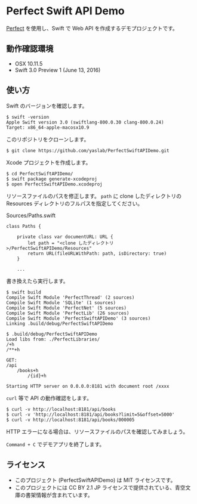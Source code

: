# Perfect Swift API Demo

[Perfect](https://github.com/PerfectlySoft/Perfect) を使用し、Swift で Web API を作成するデモプロジェクトです。

## 動作確認環境

- OSX 10.11.5
- Swift 3.0 Preview 1 (June 13, 2016)

## 使い方

Swift のバージョンを確認します。

```
$ swift -version
Apple Swift version 3.0 (swiftlang-800.0.30 clang-800.0.24)
Target: x86_64-apple-macosx10.9
```

このリポジトリをクローンします。

```
$ git clone https://github.com/yaslab/PerfectSwiftAPIDemo.git
```

Xcode プロジェクトを作成します。

```
$ cd PerfectSwiftAPIDemo/
$ swift package generate-xcodeproj
$ open PerfectSwiftAPIDemo.xcodeproj
```

リソースファイルのパスを修正します。
`path` に clone したディレクトリの Resources ディレクトリのフルパスを指定してください。

Sources/Paths.swift

```
class Paths {

    private class var documentURL: URL {
        let path = "<clone したディレクトリ>/PerfectSwiftAPIDemo/Resources"
        return URL(fileURLWithPath: path, isDirectory: true)
    }

    ...
```

書き換えたら実行します。

```
$ swift build
Compile Swift Module 'PerfectThread' (2 sources)
Compile Swift Module 'SQLite' (1 sources)
Compile Swift Module 'PerfectNet' (5 sources)
Compile Swift Module 'PerfectLib' (26 sources)
Compile Swift Module 'PerfectSwiftAPIDemo' (3 sources)
Linking .build/debug/PerfectSwiftAPIDemo

$ .build/debug/PerfectSwiftAPIDemo
Load libs from: ./PerfectLibraries/
/+h
/**+h

GET:
/api
	/books+h
		/{id}+h

Starting HTTP server on 0.0.0.0:8181 with document root /xxxx
```

`curl` 等で API の動作確認をします。

```
$ curl -v http://localhost:8181/api/books
$ curl -v 'http://localhost:8181/api/books?limit=5&offset=5000'
$ curl -v http://localhost:8181/api/books/000005
```

HTTP エラーになる場合は、リソースファイルのパスを確認してみましょう。

`Command + C` でデモアプリを終了します。

## ライセンス

- このプロジェクト (PerfectSwiftAPIDemo) は MIT ライセンスです。
- このプロジェクトには CC BY 2.1 JP ライセンスで提供されている、青空文庫の書架情報が含まれています。
